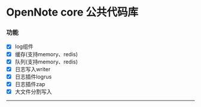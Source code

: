 # OpenNote core 公共代码库

### 功能

- [x] log组件
- [x] 缓存(支持memory、redis)
- [x] 队列(支持memory、redis)
- [x] 日志写入writer
- [x] 日志插件logrus
- [x] 日志插件zap
- [x] 大文件分割写入

---
